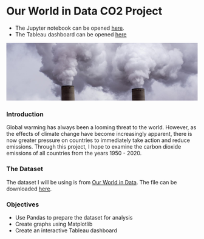# Our World in Data CO2 Project

- The Jupyter notebook can be opened [here](analysis.ipynb).
- The Tableau dashboard can be opened [here](https://public.tableau.com/views/CarbonDioxideEmissions_16432672351780/Dashboard?:language=en-US&:display_count=n&:origin=viz_share_link)

![emissions](images/power-plant-carbon-emissions.jpg)

### Introduction

Global warming has always been a looming threat to the world. However, as the effects of climate change have become increasingly apparent, there is now greater pressure on countries to immediately take action and reduce emissions. Through this project, I hope to examine the carbon dioxide emissions of all countries from the years 1950 - 2020.

### The Dataset

The dataset I will be using is from [Our World in Data](https://ourworldindata.org/). The file can be downloaded [here](https://github.com/owid/co2-data).

### Objectives

- Use Pandas to prepare the dataset for analysis
- Create graphs using Matplotlib
- Create an interactive Tableau dashboard
